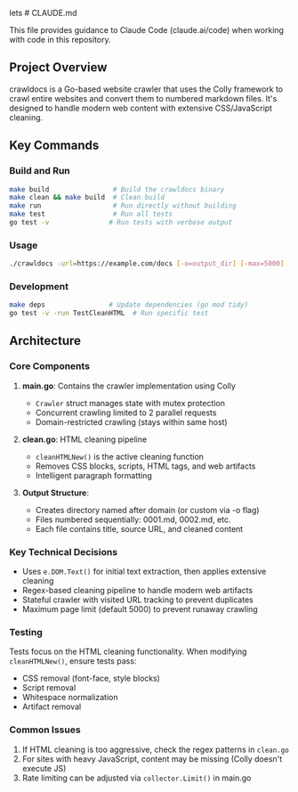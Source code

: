 lets # CLAUDE.md

This file provides guidance to Claude Code (claude.ai/code) when working with code in this repository.

## Project Overview

crawldocs is a Go-based website crawler that uses the Colly framework to crawl entire websites and convert them to numbered markdown files. It's designed to handle modern web content with extensive CSS/JavaScript cleaning.

## Key Commands

### Build and Run
```bash
make build                # Build the crawldocs binary
make clean && make build  # Clean build
make run                  # Run directly without building
make test                 # Run all tests
go test -v               # Run tests with verbose output
```

### Usage
```bash
./crawldocs -url=https://example.com/docs [-o=output_dir] [-max=5000] [-v]
```

### Development
```bash
make deps                # Update dependencies (go mod tidy)
go test -v -run TestCleanHTML  # Run specific test
```

## Architecture

### Core Components

1. **main.go**: Contains the crawler implementation using Colly
   - `Crawler` struct manages state with mutex protection
   - Concurrent crawling limited to 2 parallel requests
   - Domain-restricted crawling (stays within same host)

2. **clean.go**: HTML cleaning pipeline
   - `cleanHTMLNew()` is the active cleaning function
   - Removes CSS blocks, scripts, HTML tags, and web artifacts
   - Intelligent paragraph formatting

3. **Output Structure**: 
   - Creates directory named after domain (or custom via -o flag)
   - Files numbered sequentially: 0001.md, 0002.md, etc.
   - Each file contains title, source URL, and cleaned content

### Key Technical Decisions

- Uses `e.DOM.Text()` for initial text extraction, then applies extensive cleaning
- Regex-based cleaning pipeline to handle modern web artifacts
- Stateful crawler with visited URL tracking to prevent duplicates
- Maximum page limit (default 5000) to prevent runaway crawling

### Testing

Tests focus on the HTML cleaning functionality. When modifying `cleanHTMLNew()`, ensure tests pass:
- CSS removal (font-face, style blocks)
- Script removal
- Whitespace normalization
- Artifact removal

### Common Issues

1. If HTML cleaning is too aggressive, check the regex patterns in `clean.go`
2. For sites with heavy JavaScript, content may be missing (Colly doesn't execute JS)
3. Rate limiting can be adjusted via `collector.Limit()` in main.go